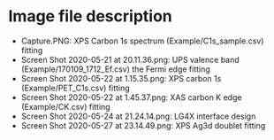 # Image file description

- Capture.PNG: XPS Carbon 1s spectrum (Example/C1s_sample.csv) fitting
- Screen Shot 2020-05-21 at 20.11.36.png: UPS valence band (Example/170109_1712_Ef.csv) the Fermi edge fitting
- Screen Shot 2020-05-22 at 1.15.35.png: XPS carbon 1s (Example/PET_C1s.csv) fitting
- Screen Shot 2020-05-22 at 1.45.37.png: XAS carbon K edge (Example/CK.csv) fitting
- Screen Shot 2020-05-24 at 21.24.14.png: LG4X interface design
- Screen Shot 2020-05-27 at 23.14.49.png: XPS Ag3d doublet fitting
